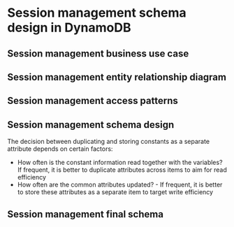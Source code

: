 # Session management schema design in DynamoDB

## Session management business use case

## Session management entity relationship diagram

## Session management access patterns

## Session management schema design

The decision between duplicating and storing constants as a separate attribute depends on certain factors:

* How often is the constant information read together with the variables? If frequent, it is better to duplicate attributes across items to aim for read efficiency
* How often are the common attributes updated? - If frequent, it is better to store these attributes as a separate item to target write efficiency

## Session management final schema

